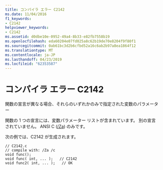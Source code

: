 ```yaml
---
title: コンパイラ エラー C2142
ms.date: 11/04/2016
f1_keywords:
- C2142
helpviewer_keywords:
- C2142
ms.assetid: d0dbe10e-0952-49a4-8b33-e82fb7558b19
ms.openlocfilehash: eda60204e07fd025a8c62b19de70e8204f9f80f1
ms.sourcegitcommit: 0ab61bc3d2b6cfbd52a16c6ab2b97a8ea1864f12
ms.translationtype: MT
ms.contentlocale: ja-JP
ms.lasthandoff: 04/23/2019
ms.locfileid: "62353587"
---
```

# <a name="compiler-error-c2142"></a>コンパイラ エラー C2142

関数の宣言が異なる場合、それらのいずれかのみで指定された変数のパラメーター

関数の 1 つの宣言には、変数パラメーター リストが含まれています。 別の宣言されていません。 ANSI C ([/Za](../../build/reference/za-ze-disable-language-extensions.md)) のみです。

次の例では、C2142 が生成されます。

```
// C2142.c
// compile with: /Za /c
void func();
void func( int, ... );   // C2142
void func2( int, ... );   // OK
```